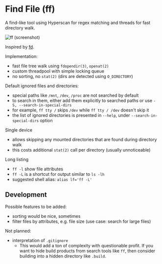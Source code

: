 Find File (ff)
==============

A find-like tool using Hyperscan for regex matching and threads for fast directory walk.

![ff (screenshot)](https://user-images.githubusercontent.com/6216152/95231266-39a57180-0803-11eb-90a2-f8de1bf49416.png)

Inspired by [fd](https://github.com/sharkdp/fd).

Implementation:
- fast file tree walk using `fdopendir(3)`, `openat(2)`
- custom threadpool with simple locking queue
- no sorting, no `stat(2)` (dirs are detected using `O_DIRECTORY`)

Default ignored files and directories:
- special paths like `/mnt`, `/dev`, `/proc` are not searched by default
- to search in them, either add them explicitly to searched paths or use `-S, --search-in-special-dirs`
- for example, `ff tty /` skips `/dev` while `ff tty / /dev` doesn't skip it
- the list of ignored directories is presented in `--help`, under `--search-in-special-dirs` option

Single device
- allows skipping any mounted directories that are found during directory walk
- this costs additional `stat(2)` call per directory (usually unnoticeable)

Long listing
- `ff -l` show file attributes
- `ff -L` is a shortcut for output similar to `ls -lh`
- suggested shell alias: `alias lf='ff -L'`

Development
-----------

Possible features to be added:
- sorting would be nice, sometimes
- filter files by attributes, e.g. file size (use case: search for large files)

Not planned:
- interpretation of `.gitignore`
   - This would add a ton of complexity with questionable profit. If you want to hide
     build products from search tools like `ff`, then consider building into a hidden directory
     like `.build`.
